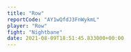 ```yaml
---
title: "Row"
reportCode: "AY1wQfdJ3FnWykmL"
player: "Row"
fight: "Nightbane"
date: 2021-08-09T18:51:45.833000+00:00
---
```

